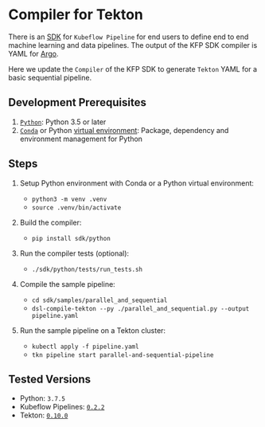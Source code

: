 # Compiler for Tekton

There is an [SDK](https://www.kubeflow.org/docs/pipelines/sdk/sdk-overview/) 
for `Kubeflow Pipeline` for end users to define end to end machine learning and data pipelines.
The output of the KFP SDK compiler is YAML for [Argo](https://github.com/argoproj/argo).

Here we update the `Compiler` of the KFP SDK to generate `Tekton` YAML for 
a basic sequential pipeline. 


## Development Prerequisites

1. [`Python`](https://www.python.org/downloads/): Python 3.5 or later  
2. [`Conda`](https://docs.conda.io/en/latest/) or Python 
   [virtual environment](https://packaging.python.org/guides/installing-using-pip-and-virtual-environments/): 
   Package, dependency and environment management for Python


## Steps

1. Setup Python environment with Conda or a Python virtual environment:

    - `python3 -m venv .venv`
    - `source .venv/bin/activate`

2. Build the compiler:

    - `pip install sdk/python`

3. Run the compiler tests (optional):

    - `./sdk/python/tests/run_tests.sh`

4. Compile the sample pipeline:

    - `cd sdk/samples/parallel_and_sequential`  
    - `dsl-compile-tekton --py ./parallel_and_sequential.py --output pipeline.yaml`
    
5. Run the sample pipeline on a Tekton cluster:

    - `kubectl apply -f pipeline.yaml`
    - `tkn pipeline start parallel-and-sequential-pipeline`


## Tested Versions

 - Python: `3.7.5`
 - Kubeflow Pipelines: [`0.2.2`](https://github.com/kubeflow/pipelines/releases/tag/0.2.2)
 - Tekton: [`0.10.0`](https://github.com/tektoncd/pipeline/releases/tag/v0.10.0)
 